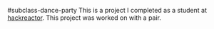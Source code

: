 #subclass-dance-party
This is a project I completed as a student at [hackreactor](http://hackreactor.com). This project was worked on with a pair.
